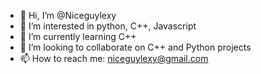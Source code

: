 - 👋 Hi, I’m @Niceguylexy
- 👀 I’m interested in python, C++, Javascript
- 🌱 I’m currently learning C++
- 💞️ I’m looking to collaborate on C++ and Python projects
- 📫 How to reach me: niceguylexy@gmail.com

<!---
Niceguylexy/Niceguylexy is a ✨ special ✨ repository because its `README.md` (this file) appears on your GitHub profile.
You can click the Preview link to take a look at your changes.
--->
